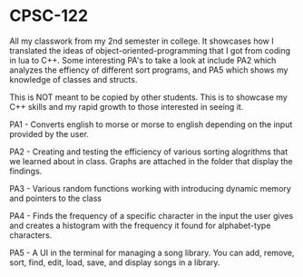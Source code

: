 # CPSC-122

All my classwork from my 2nd semester in college. It showcases how I translated the ideas of object-oriented-programming that I got from coding in lua to C++.
Some interesting PA's to take a look at include PA2 which analyzes the effiency of different sort programs, and PA5 which shows my knowledge of classes and structs.

This is NOT meant to be copied by other students. This is to showcase my C++ skills and my rapid growth to those interested in seeing it.

PA1 - Converts english to morse or morse to english depending on the input provided by the user.

PA2 - Creating and testing the efficiency of various sorting alogrithms that we learned about in class. Graphs are attached in the folder that display the findings.

PA3 - Various random functions working with introducing dynamic memory and pointers to the class

PA4 - Finds the frequency of a specific character in the input the user gives and creates a histogram with the frequency it found for alphabet-type characters.

PA5 - A UI in the terminal for managing a song library. You can add, remove, sort, find, edit, load, save, and display songs in a library.
